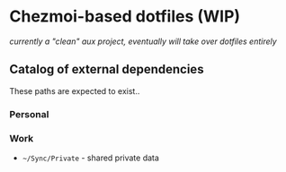 # Chezmoi-based dotfiles (WIP)

_currently a "clean" aux project, eventually will take over dotfiles entirely_

## Catalog of external dependencies

These paths are expected to exist..

### Personal

### Work

* `~/Sync/Private` - shared private data

